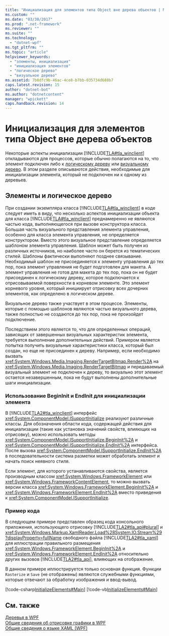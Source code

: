 ```yaml
---
title: "Инициализация для элементов типа Object вне дерева объектов | Microsoft Docs"
ms.custom: ""
ms.date: "03/30/2017"
ms.prod: ".net-framework"
ms.reviewer: ""
ms.suite: ""
ms.technology: 
  - "dotnet-wpf"
ms.tgt_pltfrm: ""
ms.topic: "article"
helpviewer_keywords: 
  - "элементы, инициализация"
  - "инициализация элементов"
  - "логическое дерево"
  - "визуальное дерево"
ms.assetid: 7b8dfc9b-46ac-4ce8-b7bb-035734d688b7
caps.latest.revision: 15
author: "dotnet-bot"
ms.author: "dotnetcontent"
manager: "wpickett"
caps.handback.revision: 14
---
```

# Инициализация для элементов типа Object вне дерева объектов
Некоторые аспекты инициализации [!INCLUDE[TLA#tla_winclient](../../../../includes/tlasharptla-winclient-md.md)] откладываются для процессов, которые обычно полагаются на то, что элемент подключен либо к [логическому дереву](GTMT) или [визуальному дерево](GTMT).  В этом разделе описываются действия, необходимые для инициализации элемента, который не подключен ни к одному из деревьев.  
  
   
  
## Элементы и логическое дерево  
 При создании экземпляра класса [!INCLUDE[TLA#tla_winclient](../../../../includes/tlasharptla-winclient-md.md)] в коде следует иметь в виду, что несколько аспектов инициализации объекта для класса [!INCLUDE[TLA#tla_winclient](../../../../includes/tlasharptla-winclient-md.md)] преднамеренно не являются частью кода, выполняющегося при вызове конструктора класса.  Большая часть визуального представления элемента управления, особенно для класса элемента управления, не определяется конструктором.  Вместо этого визуальное представление определяется шаблоном элемента управления.  Шаблон может быть получен из различных источников, но наиболее часто он берется из тематических стилей.  Шаблоны фактически выполняют позднее связывание. Необходимый шаблон не присоединяется к элементу управления до тех пор, пока элемент управления не будет подготовлен для макета.  А элемент управления не готов для макета до тех пор, пока он не будет присоединен к логическому дереву, которое подключается к отрисовываемой поверхности в корневом элементе.  Это элемент корневого уровня, который инициирует отрисовку всех дочерних элементов, как определено в логическом дереве.  
  
 Визуальное дерево также участвует в этом процессе.  Элементы, которые с помощью шаблонов являются частью визуального дерева, также полностью не создаются до тех пор, пока не произойдет подключение.  
  
 Последствием этого является то, что для определенных операций, зависящих от завершенных визуальных характеристик элемента, требуется выполнение дополнительных действий.  Примером является попытка получить визуальные характеристики класса, который был создан, но еще не присоединен к дереву.  Например, если необходимо вызвать <xref:System.Windows.Media.Imaging.RenderTargetBitmap.Render%2A> на <xref:System.Windows.Media.Imaging.RenderTargetBitmap> и передаваемый визуальный элемент не подключен к дереву, то визуально этот элемент остается незавершенным, пока не будут выполнены дополнительные шаги инициализации.  
  
### Использование BeginInit и EndInit для инициализации элемента  
 В [!INCLUDE[TLA2#tla_winclient](../../../../includes/tla2sharptla-winclient-md.md)] интерфейс <xref:System.ComponentModel.ISupportInitialize> реализуют различные классы.  Для обозначения области кода, содержащей действия для инициализации \(такие как установка значений свойств, влияющих на отрисовку\), можно использовать методы <xref:System.ComponentModel.ISupportInitialize.BeginInit%2A> и <xref:System.ComponentModel.ISupportInitialize.EndInit%2A> интерфейса.  После вызова <xref:System.ComponentModel.ISupportInitialize.EndInit%2A> в последовательности система разметки может обработать элемент и начать поиск неявного стиля.  
  
 Если элемент, для которого устанавливаются свойства, является производным классом <xref:System.Windows.FrameworkElement> или <xref:System.Windows.FrameworkContentElement>, то можно вызвать версии класса <xref:System.Windows.FrameworkElement.BeginInit%2A> и <xref:System.Windows.FrameworkElement.EndInit%2A> вместо приведения к <xref:System.ComponentModel.ISupportInitialize>.  
  
### Пример кода  
 В следующем примере представлен образец кода консольного приложения, использующего отрисовку [!INCLUDE[TLA2#tla_api#plural](../../../../includes/tla2sharptla-apisharpplural-md.md)] и <xref:System.Windows.Markup.XamlReader.Load%28System.IO.Stream%29?displayProperty=fullName> свободного файла [!INCLUDE[TLA2#tla_xaml](../../../../includes/tla2sharptla-xaml-md.md)] для иллюстрации правильного размещения <xref:System.Windows.FrameworkElement.BeginInit%2A> и <xref:System.Windows.FrameworkElement.EndInit%2A> относительно других вызовов [!INCLUDE[TLA2#tla_api](../../../../includes/tla2sharptla-api-md.md)], влияющих на отображение.  
  
 В данном примере иллюстрируется только основная функция.  Функции `Rasterize` и `Save` \(не отображены\) являются служебными функциями, которые отвечают за обработку изображения и ввод\-вывод.  
  
 [!code-csharp[InitializeElements#Main](../../../../samples/snippets/csharp/VS_Snippets_Wpf/InitializeElements/CSharp/initializeelements.cs#main)]
 [!code-vb[InitializeElements#Main](../../../../samples/snippets/visualbasic/VS_Snippets_Wpf/InitializeElements/VisualBasic/initializeelements.vb#main)]  
  
## См. также  
 [Деревья в WPF](../../../../docs/framework/wpf/advanced/trees-in-wpf.md)   
 [Общие сведения об отрисовке графики в WPF](../../../../docs/framework/wpf/graphics-multimedia/wpf-graphics-rendering-overview.md)   
 [Общие сведения о языке XAML \(WPF\)](../../../../docs/framework/wpf/advanced/xaml-overview-wpf.md)